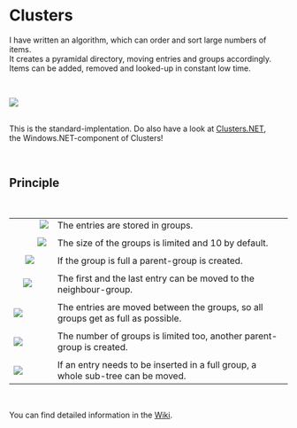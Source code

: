<h1>Clusters</h1>

<p>
I have written an algorithm, which can order and sort large numbers of items.<br />
It creates a pyramidal directory, moving entries and groups accordingly.<br />
Items can be added, removed and looked-up in constant low time.
</p><br />

<a href="http://svenbieg.azurewebsites.net/Clusters"><img src="https://user-images.githubusercontent.com/12587394/47256750-2e75a180-d485-11e8-8fe4-ad181f695690.jpg" style="" /></a><br />
<br />

<p>
This is the standard-implentation. Do also have a look at
<a href="http://github.com/svenbieg/Clusters.NET">Clusters.NET</a>,<br />
the Windows.NET-component of Clusters!
</p>
<br />

<h2>Principle</h2>
<br />

<table>
	<tr>
		<td>&nbsp;&nbsp;&nbsp;&nbsp;&nbsp;&nbsp;&nbsp;&nbsp;&nbsp;&nbsp;&nbsp;<a href="http://svenbieg.azurewebsites.net/Clusters"><img src="https://user-images.githubusercontent.com/12587394/47256722-d3dc4580-d484-11e8-8393-b0e7c026be5e.png" /></a></td>
		<td>The entries are stored in groups.</td>
	</tr><tr><td></td></tr><tr>
		<td>&nbsp;&nbsp;&nbsp;&nbsp;&nbsp;&nbsp;&nbsp;&nbsp;&nbsp;&nbsp;<a href="http://svenbieg.azurewebsites.net/Clusters"><img src="https://user-images.githubusercontent.com/12587394/47256729-e48cbb80-d484-11e8-833e-846bb4a70b0c.png" /></a></td>
		<td>The size of the groups is limited and 10 by default.</td>
	</tr><tr><td></td></tr><tr>
		<td>&nbsp;&nbsp;&nbsp;&nbsp;&nbsp;<a href="http://svenbieg.azurewebsites.net/Clusters"><img src="https://user-images.githubusercontent.com/12587394/47256737-f4a49b00-d484-11e8-9171-a40ef63c3ff1.png" /></a></td>
		<td>If the group is full a parent-group is created.</td>
	</tr><tr><td></td></tr><tr>
		<td>&nbsp;&nbsp;&nbsp;&nbsp;<a href="http://svenbieg.azurewebsites.net/Clusters"><img src="https://user-images.githubusercontent.com/12587394/47256739-ff5f3000-d484-11e8-9445-4443f52e228a.png" /></a></td>
		<td>The first and the last entry can be moved to the neighbour-group.</td>
	</tr><tr><td></td></tr><tr>
		<td><a href="http://svenbieg.azurewebsites.net/Clusters"><img src="https://user-images.githubusercontent.com/12587394/47256742-09812e80-d485-11e8-8ca6-06a011e88120.png" /></a></td>
		<td>The entries are moved between the groups, so all groups get as full as possible.</td>
	</tr><tr><td></td></tr><tr>
		<td><a href="http://svenbieg.azurewebsites.net/Clusters"><img src="https://user-images.githubusercontent.com/12587394/47256745-1736b400-d485-11e8-9785-e0479250b51d.png" /></a></td>
		<td>The number of groups is limited too, another parent-group is created.</td>
	</tr><tr><td></td></tr><tr>
		<td><a href="http://svenbieg.azurewebsites.net/Clusters"><img src="https://user-images.githubusercontent.com/12587394/47256748-21f14900-d485-11e8-9506-db75fa50c9bd.png" /></a></td>
		<td>If an entry needs to be inserted in a full group, a whole sub-tree can be moved.</td>
	</tr>
</table><br />

<p>
You can find detailed information in the
<a href="https://github.com/svenbieg/Clusters/wiki/Home">Wiki</a>.
</p>

<br /><br /><br /><br /><br />
